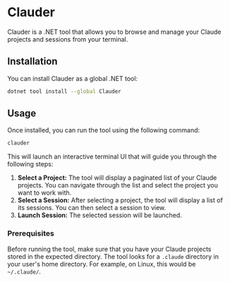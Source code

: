 # Clauder

Clauder is a .NET tool that allows you to browse and manage your Claude projects and sessions from your terminal.

## Installation

You can install Clauder as a global .NET tool:

```bash
dotnet tool install --global Clauder
```

## Usage

Once installed, you can run the tool using the following command:

```bash
clauder
```

This will launch an interactive terminal UI that will guide you through the following steps:

1.  **Select a Project:** The tool will display a paginated list of your Claude projects. You can navigate through the list and select the project you want to work with.
2.  **Select a Session:** After selecting a project, the tool will display a list of its sessions. You can then select a session to view.
3.  **Launch Session:** The selected session will be launched.

### Prerequisites

Before running the tool, make sure that you have your Claude projects stored in the expected directory. The tool looks for a `.claude` directory in your user's home directory. For example, on Linux, this would be `~/.claude/`.
